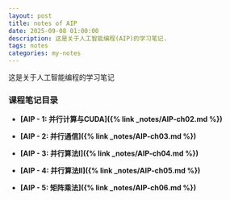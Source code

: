 ```yaml
---
layout: post
title: notes of AIP
date: 2025-09-08 01:00:00
description: 这是关于人工智能编程(AIP)的学习笔记.
tags: notes
categories: my-notes
---
```


这是关于人工智能编程的学习笔记

### 课程笔记目录

- **[AIP - 1: 并行计算与CUDA]({% link _notes/AIP-ch02.md %})**

- **[AIP - 2: 并行通信]({% link _notes/AIP-ch03.md %})**

- **[AIP - 3: 并行算法I]({% link _notes/AIP-ch04.md %})**

- **[AIP - 4: 并行算法II]({% link _notes/AIP-ch05.md %})**

- **[AIP - 5: 矩阵乘法]({% link _notes/AIP-ch06.md %})**
